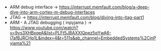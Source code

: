 - ARM debug interface -> https://interrupt.memfault.com/blog/a-deep-dive-into-arm-cortex-m-debug-interfaces
- JTAG -> https://interrupt.memfault.com/blog/diving-into-jtag-part1
- ARM - A JTAG debugging ( inpyjama ) -> https://www.youtube.com/watch?v=9vs3XHBxqeA&list=PLFt5JBAXXlQpez5qYwA6-i7afBJRCHp1L&index=4&t=511s&ab_channel=EmbeddedSystems%2CinPyjama%21